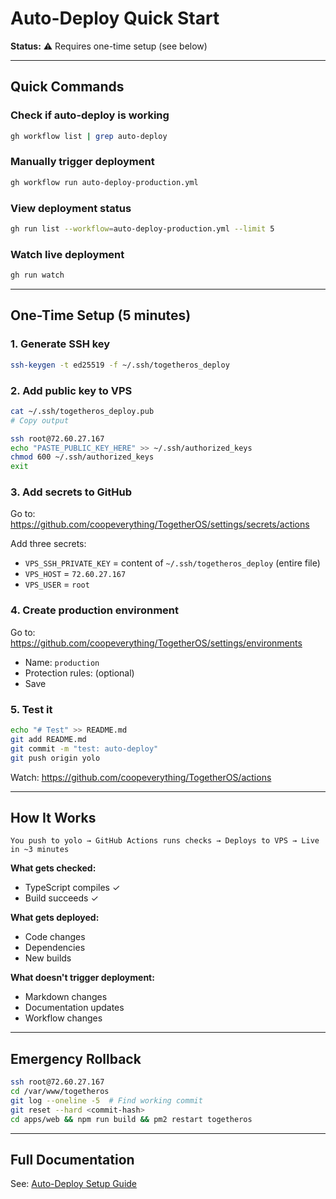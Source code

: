 # Auto-Deploy Quick Start

**Status:** ⚠️ Requires one-time setup (see below)

---

## Quick Commands

### Check if auto-deploy is working
```bash
gh workflow list | grep auto-deploy
```

### Manually trigger deployment
```bash
gh workflow run auto-deploy-production.yml
```

### View deployment status
```bash
gh run list --workflow=auto-deploy-production.yml --limit 5
```

### Watch live deployment
```bash
gh run watch
```

---

## One-Time Setup (5 minutes)

### 1. Generate SSH key
```bash
ssh-keygen -t ed25519 -f ~/.ssh/togetheros_deploy
```

### 2. Add public key to VPS
```bash
cat ~/.ssh/togetheros_deploy.pub
# Copy output

ssh root@72.60.27.167
echo "PASTE_PUBLIC_KEY_HERE" >> ~/.ssh/authorized_keys
chmod 600 ~/.ssh/authorized_keys
exit
```

### 3. Add secrets to GitHub
Go to: https://github.com/coopeverything/TogetherOS/settings/secrets/actions

Add three secrets:
- `VPS_SSH_PRIVATE_KEY` = content of `~/.ssh/togetheros_deploy` (entire file)
- `VPS_HOST` = `72.60.27.167`
- `VPS_USER` = `root`

### 4. Create production environment
Go to: https://github.com/coopeverything/TogetherOS/settings/environments

- Name: `production`
- Protection rules: (optional)
- Save

### 5. Test it
```bash
echo "# Test" >> README.md
git add README.md
git commit -m "test: auto-deploy"
git push origin yolo
```

Watch: https://github.com/coopeverything/TogetherOS/actions

---

## How It Works

```
You push to yolo → GitHub Actions runs checks → Deploys to VPS → Live in ~3 minutes
```

**What gets checked:**
- TypeScript compiles ✓
- Build succeeds ✓

**What gets deployed:**
- Code changes
- Dependencies
- New builds

**What doesn't trigger deployment:**
- Markdown changes
- Documentation updates
- Workflow changes

---

## Emergency Rollback

```bash
ssh root@72.60.27.167
cd /var/www/togetheros
git log --oneline -5  # Find working commit
git reset --hard <commit-hash>
cd apps/web && npm run build && pm2 restart togetheros
```

---

## Full Documentation

See: [Auto-Deploy Setup Guide](./auto-deploy-setup.md)
